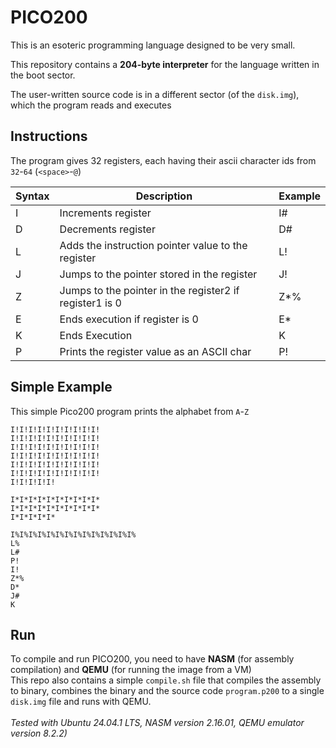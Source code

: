 # PICO200
This is an esoteric programming language designed to be very small.<br>

This repository contains a **204-byte interpreter** for the language written in the boot sector.<br>

The user-written source code is in a different sector (of the `disk.img`), which the program reads and executes

## Instructions
The program gives 32 registers, each having their ascii character ids from `32`-`64` (`<space>`-`@`)

| Syntax        | Description                                             | Example |
|---------------|---------------------------------------------------------|---------|
| I<reg>        | Increments register                                     | I#      |
| D<reg>        | Decrements register                                     | D#      |
| L<reg>        | Adds the instruction pointer value to the register      | L!      |
| J<reg>        | Jumps to the pointer stored in the register             | J!      |
| Z<reg1><reg2> | Jumps to the pointer in the register2 if register1 is 0 | Z*%     |
| E<reg>        | Ends execution if register is 0                         | E*      |
| K             | Ends Execution                                          | K       |
| P<reg>        | Prints the register value as an ASCII char              | P!      |

## Simple Example
This simple Pico200 program prints the alphabet from `A`-`Z`
```p200
I!I!I!I!I!I!I!I!I!I!
I!I!I!I!I!I!I!I!I!I!
I!I!I!I!I!I!I!I!I!I!
I!I!I!I!I!I!I!I!I!I!
I!I!I!I!I!I!I!I!I!I!
I!I!I!I!I!I!I!I!I!I!
I!I!I!I!I!

I*I*I*I*I*I*I*I*I*I*
I*I*I*I*I*I*I*I*I*I*
I*I*I*I*I*

I%I%I%I%I%I%I%I%I%I%I%I%I%I%
L%
L#
P!
I!
Z*%
D*
J#
K
```

## Run
To compile and run PICO200, you need to have **NASM** (for assembly compilation) and **QEMU** (for running the image from a VM)<br>
This repo also contains a simple `compile.sh` file that compiles the assembly to binary, combines the binary and the source code `program.p200` to a single `disk.img` file and runs with QEMU.<br><br>
*Tested with Ubuntu 24.04.1 LTS, NASM version 2.16.01, QEMU emulator version 8.2.2)*